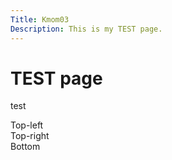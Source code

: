 ```yaml
---
Title: Kmom03
Description: This is my TEST page.
---
```


TEST page
==========================

test

<div class="grid main">
    <div class="top-left">Top-left</div>
    <div class="top-right">Top-right</div>
    <div class="bottom">Bottom</div>
</div>